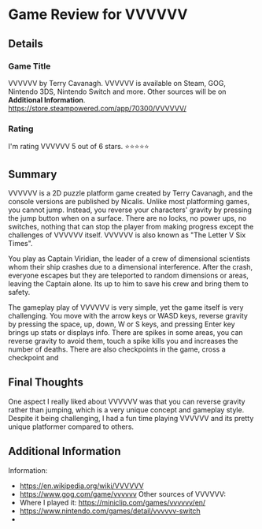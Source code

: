 # Game Review for VVVVVV

## Details

### Game Title
VVVVVV by Terry Cavanagh. VVVVVV is available on Steam, GOG, Nintendo 3DS, Nintendo Switch and more. Other sources will be on **Additional Information**.
https://store.steampowered.com/app/70300/VVVVVV/

### Rating
I'm rating VVVVVV 5 out of 6 stars.
:star::star::star::star::star:

## Summary
VVVVVV is a 2D puzzle platform game created by Terry Cavanagh, and the console versions are published by Nicalis. Unlike most platforming games, you cannot jump. Instead, you reverse your characters' gravity by pressing the jump button when on a surface. There are no locks, no power ups, no switches, nothing that can stop the player from making progress except the challenges of VVVVVV itself. VVVVVV is also known as "The Letter V Six Times".

You play as Captain Viridian, the leader of  a crew of dimensional scientists whom their ship crashes due to a dimensional interference. After the crash, everyone escapes but they are teleported to random dimensions or areas, leaving the Captain alone. Its up to him to save his crew and bring them to safety.

The gameplay play of VVVVVV is very simple, yet the game itself is very challenging. You move with the arrow keys or WASD keys, reverse gravity by pressing the space, up, down, W or S keys, and pressing Enter key brings up stats or displays info. There are spikes in some areas, you can reverse gravity to avoid them, touch a spike kills you and increases the number of deaths. There are also checkpoints in the game, cross a checkpoint and 

## Final Thoughts
One aspect I really liked about VVVVVV was that you can reverse gravity rather than jumping, which is a very unique concept and gameplay style. Despite it being challenging, I had a fun time playing VVVVVV and its pretty unique platformer compared to others.

## Additional Information
Information:
  * https://en.wikipedia.org/wiki/VVVVVV
  * https://www.gog.com/game/vvvvvv
Other sources of VVVVVV:
  * Where I played it: https://miniclip.com/games/vvvvvv/en/
  * https://www.nintendo.com/games/detail/vvvvvv-switch
  *
